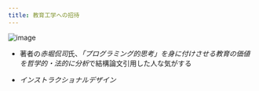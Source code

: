 ```yaml
---
title: 教育工学への招待
---
```


![image](https://gyazo.com/7be3088f95f9e1ddde043873ef2ebda3/thumb/1000)

* 著者の*赤堀侃司*氏、*「プログラミング的思考」を身に付けさせる教育の価値を哲学的・法的に分析*で結構論文引用した人な気がする

* *インストラクショナルデザイン*
